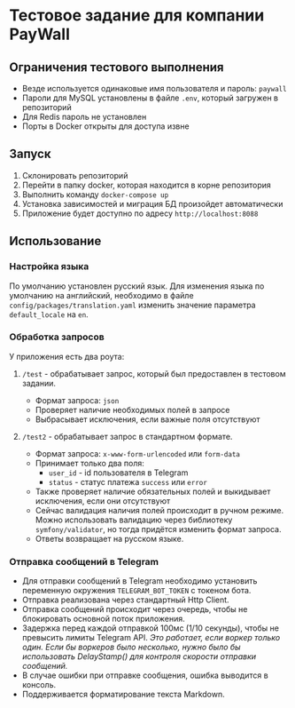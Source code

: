 # Тестовое задание для компании PayWall

## Ограничения тестового выполнения
- Везде используется одинаковые имя пользователя и пароль: `paywall`
- Пароли для MySQL установлены в файле `.env`, который загружен в репозиторий
- Для Redis пароль не установлен
- Порты в Docker открыты для доступа извне

## Запуск
1. Склонировать репозиторий
2. Перейти в папку docker, которая находится в корне репозитория
3. Выполнить команду `docker-compose up`
4. Установка зависимостей и миграция БД произойдет автоматически
5. Приложение будет доступно по адресу `http://localhost:8088`

## Использование

### Настройка языка
По умолчанию установлен русский язык.
Для изменения языка по умолчанию на английский, необходимо в файле `config/packages/translation.yaml` изменить значение параметра `default_locale` на `en`.

### Обработка запросов
У приложения есть два роута:
1. `/test` - обрабатывает запрос, который был предоставлен в тестовом задании.
   - Формат запроса: `json`
   - Проверяет наличие необходимых полей в запросе
   - Выбрасывает исключения, если важные поля отсутствуют


2. `/test2` - обрабатывает запрос в стандартном формате.
   - Формат запроса: `x-www-form-urlencoded` или `form-data`
   - Принимает только два поля:
     - `user_id` - id пользователя в Telegram
     - `status` - статус платежа `success` или `error`
   - Также проверяет наличие обязательных полей и выкидывает исключения, если они отсутствуют
   - Сейчас валидация наличия полей происходит в ручном режиме. Можно использовать валидацию через библиотеку `symfony/validator`, но тогда придётся изменить формат запроса.
   - Ответы возвращает на русском языке.

### Отправка сообщений в Telegram
- Для отправки сообщений в Telegram необходимо установить переменную окружения `TELEGRAM_BOT_TOKEN` с токеном бота.
- Отправка реализована через стандартный Http Client.
- Отправка сообщений происходит через очередь, чтобы не блокировать основной поток приложения.
- Задержка перед каждой отправкой 100мс (1/10 секунды), чтобы не превысить лимиты Telegram API. _Это работает, если воркер только один. Если бы воркеров было несколько, нужно было бы использовать DelayStamp() для контроля скорости отправки сообщений._
- В случае ошибки при отправке сообщения, ошибка выводится в консоль.
- Поддерживается форматирование текста Markdown.
